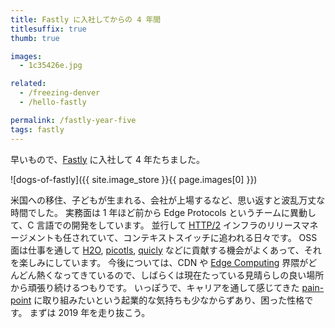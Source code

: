 ```yaml
---
title: Fastly に入社してからの 4 年間
titlesuffix: true
thumb: true

images:
  - 1c35426e.jpg

related:
  - /freezing-denver
  - /hello-fastly

permalink: /fastly-year-five
tags: fastly
---
```


早いもので、[Fastly](https://www.fastly.com) に入社して 4 年たちました。

![dogs-of-fastly]({{ site.image_store }}{{ page.images[0] }})

米国への移住、子どもが生まれる、会社が上場するなど、思い返すと波乱万丈な時間でした。
実務面は 1 年ほど前から Edge Protocols というチームに異動して、C 言語での開発をしています。
並行して [HTTP/2](https://ja.wikipedia.org/wiki/HTTP/2) インフラのリリースマネージメントも任されていて、コンテキストスイッチに追われる日々です。
OSS 面は仕事を通して [H2O](https://github.com/h2o/h2o), [picotls](https://github.com/h2o/picotls), [quicly](https://github.com/h2o/quicly) などに貢献する機会がよくあって、それを楽しみにしています。
今後については、CDN や [Edge Computing](https://en.wikipedia.org/wiki/Edge_computing) 界隈がどんどん熱くなってきているので、しばらくは現在たっている見晴らしの良い場所から頑張り続けるつもりです。
いっぽうで、キャリアを通して感じてきた [pain-point](https://www.oxfordlearnersdictionaries.com/us/definition/english/pain-point) に取り組みたいという起業的な気持ちも少なからずあり、困った性格です。
まずは 2019 年を走り抜こう。
